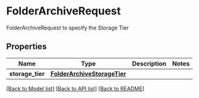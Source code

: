 # FolderArchiveRequest

FolderArchiveRequest to specify the Storage Tier

## Properties
Name | Type | Description | Notes
------------ | ------------- | ------------- | -------------
**storage_tier** | [**FolderArchiveStorageTier**](FolderArchiveStorageTier.md) |  | 

[[Back to Model list]](../README.md#documentation-for-models) [[Back to API list]](../README.md#documentation-for-api-endpoints) [[Back to README]](../README.md)


